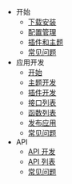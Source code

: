 - 开始
  - [下载安装](start-install)
  - [配置管理](start-option)
  - [插件和主题](start-apps)
  - [常见问题](start-faq)
- 应用开发
  - [开始](dev-app-start)
  - [主题开发](dev-app-theme)
  - [插件开发](dev-app-plugin)
  - [接口列表](dev-interfaces)
  - [函数列表](dev-functions)
  - [发布应用](dev-app-publish)
  - [常见问题](dev-app-faq)
- API
  - [API 开发](dev-api-start)
  - [API 列表](dev-api-list)
  - [常见问题](dev-api-faq)

